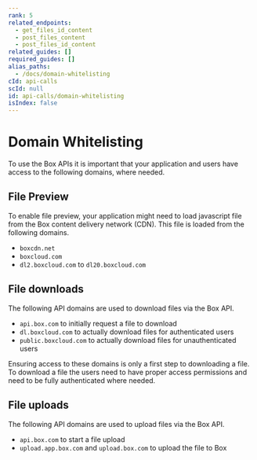 ```yaml
---
rank: 5
related_endpoints:
  - get_files_id_content
  - post_files_content
  - post_files_id_content
related_guides: []
required_guides: []
alias_paths:
  - /docs/domain-whitelisting
cId: api-calls
scId: null
id: api-calls/domain-whitelisting
isIndex: false
---
```

# Domain Whitelisting

To use the Box APIs it is important that your application and users have access
to the following domains, where needed.

## File Preview

To enable file preview, your application might need to load javascript file from
the Box content delivery network (CDN). This file is loaded from the following
domains.

* `boxcdn.net`
* `boxcloud.com`
* `dl2.boxcloud.com` to `dl20.boxcloud.com`

## File downloads

The following API domains are used to download files via the Box API.

* `api.box.com` to initially request a file to download
* `dl.boxcloud.com` to actually download files for authenticated users
* `public.boxcloud.com` to actually download files for unauthenticated users

<Message type="warning">

Ensuring access to these domains is only a first step to downloading a file.
To download a file the users need to have proper access permissions and need
to be fully authenticated where needed.

</Message>

## File uploads

The following API domains are used to upload files via the Box API.

* `api.box.com` to start a file upload
* `upload.app.box.com` and `upload.box.com` to upload the file to Box
